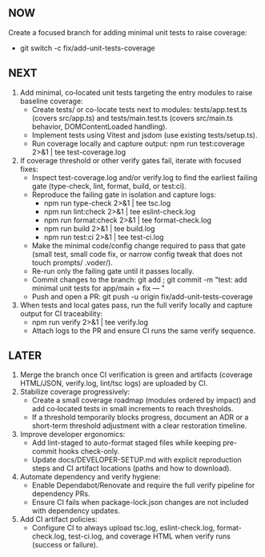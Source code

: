 ## NOW

Create a focused branch for adding minimal unit tests to raise coverage:

- git switch -c fix/add-unit-tests-coverage

## NEXT

1. Add minimal, co‑located unit tests targeting the entry modules to raise baseline coverage:
   - Create tests/ or co-locate tests next to modules: tests/app.test.ts (covers src/app.ts) and tests/main.test.ts (covers src/main.ts behavior, DOMContentLoaded handling).
   - Implement tests using Vitest and jsdom (use existing tests/setup.ts).
   - Run coverage locally and capture output: npm run test:coverage 2>&1 | tee test-coverage.log
2. If coverage threshold or other verify gates fail, iterate with focused fixes:
   - Inspect test-coverage.log and/or verify.log to find the earliest failing gate (type-check, lint, format, build, or test:ci).
   - Reproduce the failing gate in isolation and capture logs:
     - npm run type-check 2>&1 | tee tsc.log
     - npm run lint:check 2>&1 | tee eslint-check.log
     - npm run format:check 2>&1 | tee format-check.log
     - npm run build 2>&1 | tee build.log
     - npm run test:ci 2>&1 | tee test-ci.log
   - Make the minimal code/config change required to pass that gate (small test, small code fix, or narrow config tweak that does not touch prompts/ .voder/).
   - Re-run only the failing gate until it passes locally.
   - Commit changes to the branch: git add <files>; git commit -m "test: add minimal unit tests for app/main + fix <gate> — <reason>"
   - Push and open a PR: git push -u origin fix/add-unit-tests-coverage
3. When tests and local gates pass, run the full verify locally and capture output for CI traceability:
   - npm run verify 2>&1 | tee verify.log
   - Attach logs to the PR and ensure CI runs the same verify sequence.

## LATER

1. Merge the branch once CI verification is green and artifacts (coverage HTML/JSON, verify.log, lint/tsc logs) are uploaded by CI.
2. Stabilize coverage progressively:
   - Create a small coverage roadmap (modules ordered by impact) and add co‑located tests in small increments to reach thresholds.
   - If a threshold temporarily blocks progress, document an ADR or a short-term threshold adjustment with a clear restoration timeline.
3. Improve developer ergonomics:
   - Add lint-staged to auto-format staged files while keeping pre-commit hooks check-only.
   - Update docs/DEVELOPER-SETUP.md with explicit reproduction steps and CI artifact locations (paths and how to download).
4. Automate dependency and verify hygiene:
   - Enable Dependabot/Renovate and require the full verify pipeline for dependency PRs.
   - Ensure CI fails when package-lock.json changes are not included with dependency updates.
5. Add CI artifact policies:
   - Configure CI to always upload tsc.log, eslint-check.log, format-check.log, test-ci.log, and coverage HTML when verify runs (success or failure).
